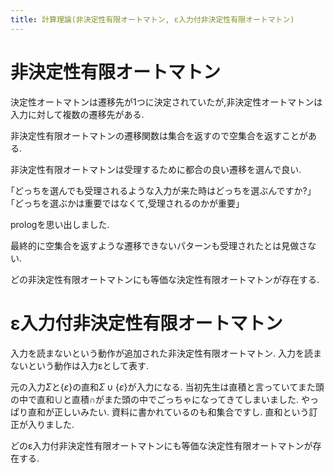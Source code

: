 ```yaml
---
title: 計算理論(非決定性有限オートマトン, ε入力付非決定性有限オートマトン)
---
```


# 非決定性有限オートマトン

決定性オートマトンは遷移先が1つに決定されていたが,非決定性オートマトンは入力に対して複数の遷移先がある.

非決定性有限オートマトンの遷移関数は集合を返すので空集合を返すことがある.

非決定性有限オートマトンは受理するために都合の良い遷移を選んで良い.

｢どっちを選んでも受理されるような入力が来た時はどっちを選ぶんですか?｣
｢どっちを選ぶかは重要ではなくて,受理されるのかが重要｣

prologを思い出しました.

最終的に空集合を返すような遷移できないパターンも受理されたとは見做さない.

どの非決定性有限オートマトンにも等価な決定性有限オートマトンが存在する.

# ε入力付非決定性有限オートマトン

入力を読まないという動作が追加された非決定性有限オートマトン.
入力を読まないという動作は入力εとして表す.

元の入力$Σ$と$\{ε\}$の直和$Σ ∪ \{ε\}$が入力になる.
当初先生は直積と言っていてまた頭の中で直和∪と直積∩がまた頭の中でごっちゃになってきてしまいました.
やっぱり直和が正しいみたい.
資料に書かれているのも和集合ですし.
直和という訂正が入りました.

どのε入力付非決定性有限オートマトンにも等価な決定性有限オートマトンが存在する.
